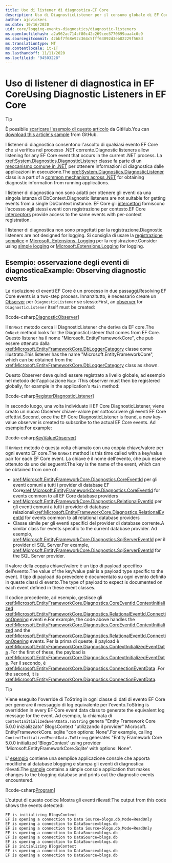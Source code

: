 ```yaml
---
title: Uso di listener di diagnostica-EF Core
description: Uso di DiagnosticListener per il consumo globale di EF Core Diagnostics
author: ajcvickers
ms.date: 10/16/2020
uid: core/logging-events-diagnostics/diagnostic-listeners
ms.openlocfilehash: a2a962ac714cf80c42c269cee3770699aaa4c0c9
ms.sourcegitcommit: 42bbf7f68e92c364c5fff63092d3eb02229f568d
ms.translationtype: MT
ms.contentlocale: it-IT
ms.lasthandoff: 11/11/2020
ms.locfileid: "94503228"
---
```

# <a name="using-diagnostic-listeners-in-ef-core"></a><span data-ttu-id="8ff80-103">Uso di listener di diagnostica in EF Core</span><span class="sxs-lookup"><span data-stu-id="8ff80-103">Using Diagnostic Listeners in EF Core</span></span>

> [!TIP]  
> <span data-ttu-id="8ff80-104">È possibile [scaricare l'esempio di questo articolo](https://github.com/dotnet/EntityFramework.Docs/tree/master/samples/core/Miscellaneous/DiagnosticListeners) da GitHub.</span><span class="sxs-lookup"><span data-stu-id="8ff80-104">You can [download this article's sample](https://github.com/dotnet/EntityFramework.Docs/tree/master/samples/core/Miscellaneous/DiagnosticListeners) from GitHub.</span></span>

<span data-ttu-id="8ff80-105">I listener di diagnostica consentono l'ascolto di qualsiasi evento EF Core che si verifica nel processo .NET corrente.</span><span class="sxs-lookup"><span data-stu-id="8ff80-105">Diagnostic listeners allow listening for any EF Core event that occurs in the current .NET process.</span></span> <span data-ttu-id="8ff80-106">La <xref:System.Diagnostics.DiagnosticListener> classe fa parte di un [meccanismo comune in .NET](https://github.com/dotnet/runtime/blob/master/src/libraries/System.Diagnostics.DiagnosticSource/src/DiagnosticSourceUsersGuide.md) per ottenere informazioni di diagnostica dalle applicazioni in esecuzione.</span><span class="sxs-lookup"><span data-stu-id="8ff80-106">The <xref:System.Diagnostics.DiagnosticListener> class is a part of a [common mechanism across .NET](https://github.com/dotnet/runtime/blob/master/src/libraries/System.Diagnostics.DiagnosticSource/src/DiagnosticSourceUsersGuide.md) for obtaining diagnostic information from running applications.</span></span>

<span data-ttu-id="8ff80-107">I listener di diagnostica non sono adatti per ottenere gli eventi da una singola istanza di DbContext.</span><span class="sxs-lookup"><span data-stu-id="8ff80-107">Diagnostic listeners are not suitable for getting events from a single DbContext instance.</span></span> <span data-ttu-id="8ff80-108">EF Core gli [intercettori](xref:core/logging-events-diagnostics/interceptors) forniscono l'accesso agli stessi eventi con registrazione per contesto.</span><span class="sxs-lookup"><span data-stu-id="8ff80-108">EF Core [interceptors](xref:core/logging-events-diagnostics/interceptors) provide access to the same events with per-context registration.</span></span>

<span data-ttu-id="8ff80-109">I listener di diagnostica non sono progettati per la registrazione.</span><span class="sxs-lookup"><span data-stu-id="8ff80-109">Diagnostic listeners are not designed for logging.</span></span> <span data-ttu-id="8ff80-110">Si consiglia di usare la [registrazione semplice](xref:core/logging-events-diagnostics/simple-logging) o [Microsoft. Extensions. Logging](xref:core/logging-events-diagnostics/extensions-logging) per la registrazione.</span><span class="sxs-lookup"><span data-stu-id="8ff80-110">Consider using [simple logging](xref:core/logging-events-diagnostics/simple-logging) or [Microsoft.Extensions.Logging](xref:core/logging-events-diagnostics/extensions-logging) for logging.</span></span>

## <a name="example-observing-diagnostic-events"></a><span data-ttu-id="8ff80-111">Esempio: osservazione degli eventi di diagnostica</span><span class="sxs-lookup"><span data-stu-id="8ff80-111">Example: Observing diagnostic events</span></span>

<span data-ttu-id="8ff80-112">La risoluzione di eventi EF Core è un processo in due passaggi.</span><span class="sxs-lookup"><span data-stu-id="8ff80-112">Resolving EF Core events is a two-step process.</span></span> <span data-ttu-id="8ff80-113">Innanzitutto, è necessario creare un [Observer](/dotnet/standard/events/observer-design-pattern) per `DiagnosticListener` se stesso:</span><span class="sxs-lookup"><span data-stu-id="8ff80-113">First, an [observer](/dotnet/standard/events/observer-design-pattern) for `DiagnosticListener` itself must be created:</span></span>

<!--
public class DiagnosticObserver : IObserver<DiagnosticListener>
{
    public void OnCompleted() 
        => throw new NotImplementedException();
    
    public void OnError(Exception error) 
        => throw new NotImplementedException();

    public void OnNext(DiagnosticListener value)
    {
        if (value.Name == DbLoggerCategory.Name) // "Microsoft.EntityFrameworkCore"
        {
            value.Subscribe(new KeyValueObserver());
        }
    }
}
-->
[!code-csharp[DiagnosticObserver](../../../samples/core/Miscellaneous/DiagnosticListeners/Program.cs?name=DiagnosticObserver)]

<span data-ttu-id="8ff80-114">Il `OnNext` metodo cerca il DiagnosticListener che deriva da EF core.</span><span class="sxs-lookup"><span data-stu-id="8ff80-114">The `OnNext` method looks for the DiagnosticListener that comes from EF Core.</span></span> <span data-ttu-id="8ff80-115">Questo listener ha il nome "Microsoft. EntityFrameworkCore", che può essere ottenuto dalla <xref:Microsoft.EntityFrameworkCore.DbLoggerCategory> classe come illustrato.</span><span class="sxs-lookup"><span data-stu-id="8ff80-115">This listener has the name "Microsoft.EntityFrameworkCore", which can be obtained from the <xref:Microsoft.EntityFrameworkCore.DbLoggerCategory> class as shown.</span></span>

<span data-ttu-id="8ff80-116">Questo Observer deve quindi essere registrato a livello globale, ad esempio nel metodo dell'applicazione `Main` :</span><span class="sxs-lookup"><span data-stu-id="8ff80-116">This observer must then be registered globally, for example in the application's `Main` method:</span></span>

<!--
        DiagnosticListener.AllListeners.Subscribe(new DiagnosticObserver());
-->
[!code-csharp[RegisterDiagnosticListener](../../../samples/core/Miscellaneous/DiagnosticListeners/Program.cs?name=RegisterDiagnosticListener)]

<span data-ttu-id="8ff80-117">In secondo luogo, una volta individuato il EF Core DiagnosticListener, viene creato un nuovo Observer chiave-valore per sottoscrivere gli eventi EF Core effettivi.</span><span class="sxs-lookup"><span data-stu-id="8ff80-117">Second, once the EF Core DiagnosticListener is found, a new key-value observer is created to subscribe to the actual EF Core events.</span></span> <span data-ttu-id="8ff80-118">Ad esempio:</span><span class="sxs-lookup"><span data-stu-id="8ff80-118">For example:</span></span>

<!--
public class KeyValueObserver : IObserver<KeyValuePair<string, object>>
{
    public void OnCompleted() 
        => throw new NotImplementedException();
    
    public void OnError(Exception error) 
        => throw new NotImplementedException();

    public void OnNext(KeyValuePair<string, object> value)
    {
        if (value.Key == CoreEventId.ContextInitialized.Name)
        {
            var payload = (ContextInitializedEventData)value.Value;
            Console.WriteLine($"EF is initializing {payload.Context.GetType().Name} ");
        }

        if (value.Key == RelationalEventId.ConnectionOpening.Name)
        {
            var payload = (ConnectionEventData)value.Value;
            Console.WriteLine($"EF is opening a connection to {payload.Connection.ConnectionString} ");
        }
    }
}
-->
[!code-csharp[KeyValueObserver](../../../samples/core/Miscellaneous/DiagnosticListeners/Program.cs?name=KeyValueObserver)]

<span data-ttu-id="8ff80-119">Il `OnNext` metodo è questa volta chiamato con una coppia chiave/valore per ogni evento EF core.</span><span class="sxs-lookup"><span data-stu-id="8ff80-119">The `OnNext` method is this time called with a key/value pair for each EF Core event.</span></span> <span data-ttu-id="8ff80-120">La chiave è il nome dell'evento, che può essere ottenuto da uno dei seguenti:</span><span class="sxs-lookup"><span data-stu-id="8ff80-120">The key is the name of the event, which can be obtained from one of:</span></span>

* <span data-ttu-id="8ff80-121"><xref:Microsoft.EntityFrameworkCore.Diagnostics.CoreEventId> per gli eventi comuni a tutti i provider di database EF Core</span><span class="sxs-lookup"><span data-stu-id="8ff80-121"><xref:Microsoft.EntityFrameworkCore.Diagnostics.CoreEventId> for events common to all EF Core database providers</span></span>
* <span data-ttu-id="8ff80-122"><xref:Microsoft.EntityFrameworkCore.Diagnostics.RelationalEventId> per gli eventi comuni a tutti i provider di database relazionali</span><span class="sxs-lookup"><span data-stu-id="8ff80-122"><xref:Microsoft.EntityFrameworkCore.Diagnostics.RelationalEventId> for events common to all relational database providers</span></span>
* <span data-ttu-id="8ff80-123">Classe simile per gli eventi specifici del provider di database corrente.</span><span class="sxs-lookup"><span data-stu-id="8ff80-123">A similar class for events specific to the current database provider.</span></span> <span data-ttu-id="8ff80-124">Ad esempio, <xref:Microsoft.EntityFrameworkCore.Diagnostics.SqlServerEventId> per il provider di SQL Server.</span><span class="sxs-lookup"><span data-stu-id="8ff80-124">For example, <xref:Microsoft.EntityFrameworkCore.Diagnostics.SqlServerEventId> for the SQL Server provider.</span></span>

<span data-ttu-id="8ff80-125">Il valore della coppia chiave/valore è un tipo di payload specifico dell'evento.</span><span class="sxs-lookup"><span data-stu-id="8ff80-125">The value of the key/value pair is a payload type specific to the event.</span></span> <span data-ttu-id="8ff80-126">Il tipo di payload da prevedere è documentato su ogni evento definito in queste classi di evento.</span><span class="sxs-lookup"><span data-stu-id="8ff80-126">The type of payload to expect is documented on each event defined in these event classes.</span></span>

<span data-ttu-id="8ff80-127">Il codice precedente, ad esempio, gestisce gli <xref:Microsoft.EntityFrameworkCore.Diagnostics.CoreEventId.ContextInitialized> <xref:Microsoft.EntityFrameworkCore.Diagnostics.RelationalEventId.ConnectionOpening> eventi e.</span><span class="sxs-lookup"><span data-stu-id="8ff80-127">For example, the code above handles the <xref:Microsoft.EntityFrameworkCore.Diagnostics.CoreEventId.ContextInitialized> and the <xref:Microsoft.EntityFrameworkCore.Diagnostics.RelationalEventId.ConnectionOpening> events.</span></span> <span data-ttu-id="8ff80-128">Per la prima di queste, il payload è <xref:Microsoft.EntityFrameworkCore.Diagnostics.ContextInitializedEventData> .</span><span class="sxs-lookup"><span data-stu-id="8ff80-128">For the first of these, the payload is <xref:Microsoft.EntityFrameworkCore.Diagnostics.ContextInitializedEventData>.</span></span> <span data-ttu-id="8ff80-129">Per il secondo, è <xref:Microsoft.EntityFrameworkCore.Diagnostics.ConnectionEventData> .</span><span class="sxs-lookup"><span data-stu-id="8ff80-129">For the second, it is <xref:Microsoft.EntityFrameworkCore.Diagnostics.ConnectionEventData>.</span></span>

> [!TIP]
> <span data-ttu-id="8ff80-130">Viene eseguito l'override di ToString in ogni classe di dati di evento EF Core per generare il messaggio di log equivalente per l'evento.</span><span class="sxs-lookup"><span data-stu-id="8ff80-130">ToString is overridden in every EF Core event data class to generate the equivalent log message for the event.</span></span> <span data-ttu-id="8ff80-131">Ad esempio, la chiamata di `ContextInitializedEventData.ToString` genera "Entity Framework Core 5.0.0 inizializzato" BlogsContext "utilizzando il provider" Microsoft. EntityFrameworkCore. sqlite "con options: None".</span><span class="sxs-lookup"><span data-stu-id="8ff80-131">For example, calling `ContextInitializedEventData.ToString` generates "Entity Framework Core 5.0.0 initialized 'BlogsContext' using provider 'Microsoft.EntityFrameworkCore.Sqlite' with options: None".</span></span>

<span data-ttu-id="8ff80-132">L' [esempio](https://github.com/dotnet/EntityFramework.Docs/tree/master/samples/core/Miscellaneous/DiagnosticListeners) contiene una semplice applicazione console che apporta modifiche al database blogging e stampa gli eventi di diagnostica rilevati.</span><span class="sxs-lookup"><span data-stu-id="8ff80-132">The [sample](https://github.com/dotnet/EntityFramework.Docs/tree/master/samples/core/Miscellaneous/DiagnosticListeners) contains a simple console application that makes changes to the blogging database and prints out the diagnostic events encountered.</span></span>

<!--
    public static void Main()
    {
        #region RegisterDiagnosticListener
        DiagnosticListener.AllListeners.Subscribe(new DiagnosticObserver());
        #endregion
        
        using (var context = new BlogsContext())
        {
            context.Database.EnsureDeleted();
            context.Database.EnsureCreated();
            
            context.Add(
                new Blog
                {
                    Name = "EF Blog",
                    Posts =
                    {
                        new Post { Title = "EF Core 3.1!" },
                        new Post { Title = "EF Core 5.0!" }
                    }
                });

            context.SaveChanges();
        }

        using (var context = new BlogsContext())
        {
            var blog = context.Blogs.Include(e => e.Posts).Single();

            blog.Name = "EF Core Blog";
            context.Remove(blog.Posts.First());
            blog.Posts.Add(new Post { Title = "EF Core 6.0!" });

            context.SaveChanges();
        }
        #endregion
    }
-->
[!code-csharp[Program](../../../samples/core/Miscellaneous/DiagnosticListeners/Program.cs?name=Program)]

<span data-ttu-id="8ff80-133">L'output di questo codice Mostra gli eventi rilevati:</span><span class="sxs-lookup"><span data-stu-id="8ff80-133">The output from this code shows the events detected:</span></span>

```output
EF is initializing BlogsContext
EF is opening a connection to Data Source=blogs.db;Mode=ReadOnly
EF is opening a connection to DataSource=blogs.db
EF is opening a connection to Data Source=blogs.db;Mode=ReadOnly
EF is opening a connection to DataSource=blogs.db
EF is opening a connection to DataSource=blogs.db
EF is opening a connection to DataSource=blogs.db
EF is initializing BlogsContext
EF is opening a connection to DataSource=blogs.db
EF is opening a connection to DataSource=blogs.db
```
